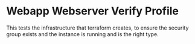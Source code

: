 # Webapp Webserver Verify Profile

This tests the infrastructure that terraform creates, to ensure the security group exists and the instance is running and is the right type.
